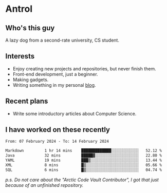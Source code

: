 # Antrol

## Who's this guy

A lazy dog from a second-rate university, CS student.

## Interests

* Enjoy creating new projects and repositories, but never finish them.
* Front-end development, just a beginner.
* Making gadgets.
* Writing something in my personal [blog](https://blog.antrol.xyz/).

## Recent plans

* Write some introductory articles about Computer Science.

<!--
* Try to develop a website for [Anime4KCPP](https://github.com/TianZerL/Anime4KCPP).
* Develop a Markdown renderer which user can customize its css, of course it is GUI-based.~~(If I could finish  it before getting bored)~~
* Work with my [teammates](https://github.com/SWJTU-Lazy-Dogs).
* Find something interests me, as a hobby after finishing my ~~boring~~ homework.
-->

## I have worked on these recently

<!--START_SECTION:waka-->

```txt
From: 07 February 2024 - To: 14 February 2024

Markdown         1 hr 14 mins    █████████████░░░░░░░░░░░░   52.12 %
Java             32 mins         █████▓░░░░░░░░░░░░░░░░░░░   22.80 %
YAML             19 mins         ███▒░░░░░░░░░░░░░░░░░░░░░   13.44 %
XML              8 mins          █▒░░░░░░░░░░░░░░░░░░░░░░░   05.66 %
SQL              6 mins          █▒░░░░░░░░░░░░░░░░░░░░░░░   04.74 %
```

<!--END_SECTION:waka-->

*p.s.  Do not care about the "Arctic Code Vault Contributor", I got that just because of an unfinished repository.*

<!--
**qzmlgfj/qzmlgfj** is a ✨ _special_ ✨ repository because its `README.md` (this file) appears on your GitHub profile.

Here are some ideas to get you started:

- 🔭 I’m currently working on ...
- 🌱 I’m currently learning ...
- 👯 I’m looking to collaborate on ...
- 🤔 I’m looking for help with ...
- 💬 Ask me about ...
- 📫 How to reach me: ...
- 😄 Pronouns: ...
- ⚡ Fun fact: ...
-->
